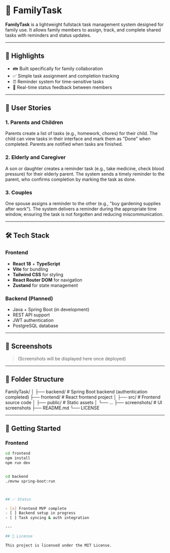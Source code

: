 # 🏡 FamilyTask

**FamilyTask** is a lightweight fullstack task management system designed for family use. It allows family members to assign, track, and complete shared tasks with reminders and status updates.

---

## 🌟 Highlights

- 👪 Built specifically for family collaboration
- ✅ Simple task assignment and completion tracking
- ⏰ Reminder system for time-sensitive tasks
- 🔄 Real-time status feedback between members

---

## 👤 User Stories

### 1. Parents and Children

Parents create a list of tasks (e.g., homework, chores) for their child. The child can view tasks in their interface and mark them as "Done" when completed. Parents are notified when tasks are finished.

### 2. Elderly and Caregiver

A son or daughter creates a reminder task (e.g., take medicine, check blood pressure) for their elderly parent. The system sends a timely reminder to the parent, who confirms completion by marking the task as done.

### 3. Couples

One spouse assigns a reminder to the other (e.g., "buy gardening supplies after work"). The system delivers a reminder during the appropriate time window, ensuring the task is not forgotten and reducing miscommunication.

---

## 🛠 Tech Stack

### Frontend

- **React 18** + **TypeScript**
- **Vite** for bundling
- **Tailwind CSS** for styling
- **React Router DOM** for navigation
- **Zustand** for state management

### Backend (Planned)

- Java + Spring Boot (in development)
- REST API support
- JWT authentication
- PostgreSQL database

---

## 📸 Screenshots

> (Screenshots will be displayed here once deployed)

---

## 📂 Folder Structure
FamilyTask/
│
├── backend/ # Spring Boot backend (authentication completed)
├── frontend/ # React frontend project
│ ├── src/ # Frontend source code
│ ├── public/ # Static assets
│ └── ...
├── screenshots/ # UI screenshots
├── README.md
└── LICENSE
 

---

## 🧪 Getting Started

### Frontend

```bash
cd frontend
npm install
npm run dev


cd backend
./mvnw spring-boot:run



## ✅ Status

- [x] Frontend MVP complete
- [ ] Backend setup in progress
- [ ] Task syncing & auth integration

---

## 📌 License

This project is licensed under the MIT License.